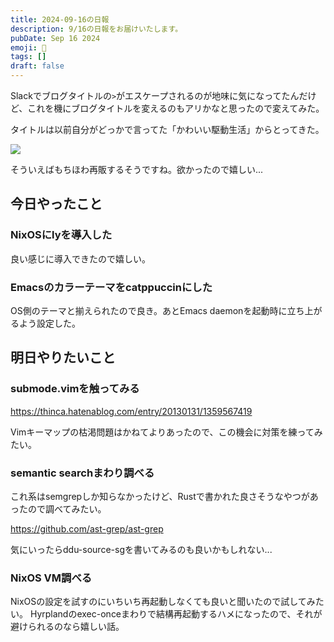 ```yaml
---
title: 2024-09-16の日報
description: 9/16の日報をお届けいたします。
pubDate: Sep 16 2024
emoji: 🦊
tags: []
draft: false
---
```


Slackでブログタイトルの`>`がエスケープされるのが地味に気になってたんだけど、これを機にブログタイトルを変えるのもアリかなと思ったので変えてみた。

タイトルは以前自分がどっかで言ってた「かわいい駆動生活」からとってきた。

![](https://r2.comamoca.dev/kawaii-driven-life.webp)

そういえばもちほわ再販するそうですね。欲かったので嬉しい...

## 今日やったこと

### NixOSにlyを導入した

良い感じに導入できたので嬉しい。

### Emacsのカラーテーマをcatppuccinにした

OS側のテーマと揃えられたので良き。あとEmacs
daemonを起動時に立ち上がるよう設定した。

## 明日やりたいこと

### submode.vimを触ってみる

https://thinca.hatenablog.com/entry/20130131/1359567419

Vimキーマップの枯渇問題はかねてよりあったので、この機会に対策を練ってみたい。

### semantic searchまわり調べる

これ系はsemgrepしか知らなかったけど、Rustで書かれた良さそうなやつがあったので調べてみたい。

https://github.com/ast-grep/ast-grep

気にいったらddu-source-sgを書いてみるのも良いかもしれない...

### NixOS VM調べる

NixOSの設定を試すのにいちいち再起動しなくても良いと聞いたので試してみたい。
Hyrplandのexec-onceまわりで結構再起動するハメになったので、それが避けられるのなら嬉しい話。
